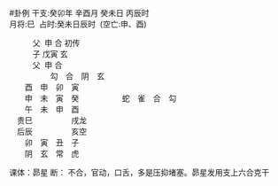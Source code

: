 #卦例 
干支:癸卯年 辛酉月 癸未日 丙辰时  
月将:巳  占时:癸未日辰时  (空亡:申、酉)  
  
　　　父   申 合 初传  
　　　子 戊寅 玄  
　　　父   申 合  
　　　
　　勾　合　阴　玄　  
　　酉　申　卯　寅　  
　　申　未　寅　癸　 
　　 
　　蛇　雀　合　勾　  
　　午　未　申　酉　  
　贵巳　　　　　戌龙  
　后辰　　　　　亥空  
　　卯　寅　丑　子　  
　　阴　玄　常　虎

课体：昴星
断：
	不合，官动，口舌，多是压抑堵塞。昴星发用支上六合克干